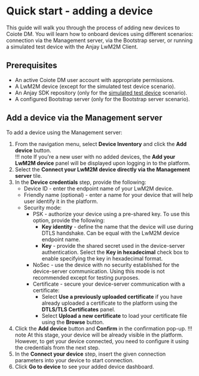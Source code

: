 # Quick start - adding a device

This guide will walk you through the process of adding new devices to Coiote DM. You will learn how to onboard devices using different scenarios: connection via the Management server, via the Bootstrap server, or running a simulated test device with the Anjay LwM2M Client.   

## Prerequisites

- An active Coiote DM user account with appropriate permissions.
- A LwM2M device (except for the simulated test device scenario).
- An Anjay SDK repository (only for the [simulated test device](#add-a-device-using-the-anjay-lwm2m-client) scenario).
- A configured Bootstrap server (only for the Bootstrap server scenario).

## Add a device via the Management server

To add a device using the Management server:

1. From the navigation menu, select **Device Inventory** and click the **Add device** button.  
   !!! note
       If you're a new user with no added devices, the **Add your LwM2M device** panel will be displayed upon logging in to the platform.
2. Select the **Connect your LwM2M device directly via the Management server** tile.
3. In the **Device credentials** step, provide the following:
     - Device ID - enter the endpoint name of your LwM2M device.
     - Friendly name (optional) - enter a name for your device that will help user identify it in the platform.  
     - Security mode:
         - PSK - authorize your device using a pre-shared key. To use this option, provide the following:
             - **Key identity** - define the name that the device will use during DTLS handshake. Can be equal with the LwM2M device endpoint name.   
             - **Key** - provide the shared secret used in the device-server authentication. Select the **Key in hexadecimal** check box to enable specifying the key in hexadecimal format.  
         - NoSec - use the device with no security established for the device-server communication. Using this mode is not recommended except for testing purposes.
         - Certificate - secure your device-server communication with a certificate:
             - Select **Use a previously uploaded certificate** if you have already uploaded a certificate to the platform using the **DTLS/TLS Certificates** panel.
             - Select **Upload a new certificate** to load your certificate file using the **Browse** button.
4. Click the **Add device** button and **Confirm** in the confirmation pop-up.
    !!! note
        At this stage, your device will be already visible in the platform. However, to get your device connected, you need to configure it using the credentials from the next step.     
5. In the **Connect your device** step, insert the given connection parameters into your device to start connection.
6. Click **Go to device** to see your added device dashboard.
